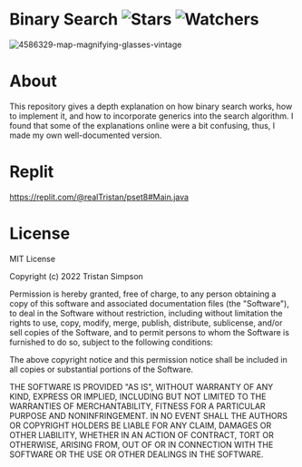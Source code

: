 # Binary Search ![Stars](https://img.shields.io/github/stars/Simpson-Computer-Technologies-Research/BinarySearch?color=brightgreen) ![Watchers](https://img.shields.io/github/watchers/Simpson-Computer-Technologies-Research/BinarySearch?label=Watchers)
![4586329-map-magnifying-glasses-vintage](https://user-images.githubusercontent.com/75189508/227647702-bc2766da-1571-4504-95c8-fac6065ca6e2.jpg)

# About
This repository gives a depth explanation on how binary search works, how to implement it, and how to incorporate generics into the search algorithm. I found that some of the explanations online were a bit confusing, thus, I made my own well-documented version.

# Replit
https://replit.com/@realTristan/pset8#Main.java

# License
MIT License

Copyright (c) 2022 Tristan Simpson

Permission is hereby granted, free of charge, to any person obtaining a copy of this software and associated documentation files (the "Software"), to deal in the Software without restriction, including without limitation the rights to use, copy, modify, merge, publish, distribute, sublicense, and/or sell copies of the Software, and to permit persons to whom the Software is furnished to do so, subject to the following conditions:

The above copyright notice and this permission notice shall be included in all copies or substantial portions of the Software.

THE SOFTWARE IS PROVIDED "AS IS", WITHOUT WARRANTY OF ANY KIND, EXPRESS OR IMPLIED, INCLUDING BUT NOT LIMITED TO THE WARRANTIES OF MERCHANTABILITY, FITNESS FOR A PARTICULAR PURPOSE AND NONINFRINGEMENT. IN NO EVENT SHALL THE AUTHORS OR COPYRIGHT HOLDERS BE LIABLE FOR ANY CLAIM, DAMAGES OR OTHER LIABILITY, WHETHER IN AN ACTION OF CONTRACT, TORT OR OTHERWISE, ARISING FROM, OUT OF OR IN CONNECTION WITH THE SOFTWARE OR THE USE OR OTHER DEALINGS IN THE SOFTWARE.
